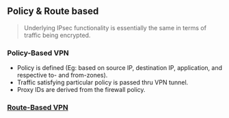 ## Policy & Route based
> Underlying IPsec functionality is essentially the same in terms of traffic being encrypted.

### Policy-Based VPN
- Policy is defined (Eg: based on source IP, destination IP, application, and respective to- and from-zones).
- Traffic satisfying particular policy is passed thru VPN tunnel.
- Proxy IDs are derived from the firewall policy.

### [Route-Based VPN](RouteBased)

